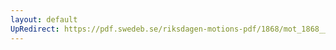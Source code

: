 ```yaml
---
layout: default
UpRedirect: https://pdf.swedeb.se/riksdagen-motions-pdf/1868/mot_1868__fk__00032.pdf
---
```

